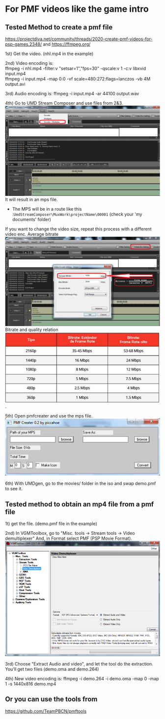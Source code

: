 # For PMF videos like the game intro

## Tested Method to create a pmf file 
https://projectdiva.net/community/threads/2020-create-pmf-videos-for-psp-games.2348/ and https://ffmpeg.org/

1st) Get the video. (nhl.mp4 in the example)

2nd) Video encoding is:\
ffmpeg -i nhl.mp4 -filter:v "setsar=1","fps=30" -qscale:v 1 -c:v libxvid input.mp4\
ffmpeg -i input.mp4 -map 0:0 -vf scale=480:272:flags=lanczos -vb 4M output.avi

3rd) Audio encoding is:
ffmpeg -i input.mp4 -ar 44100 output.wav

4th) Go to UMD Stream Composer and use files from 2&3. ![Run > Encode + Multiplex](https://github.com/Bunkai9448/NHL-07_public/blob/main/Video-pmf/UMDStreamComposer.png) It will result in an mps file.  
* The MPS will be in a route like this :`UmdStreamComposer\MuxWork\projectName\00001` (check your 'my documents' folder)

If you want to change the video size, repeat this process with a different video enc. Average bitrate ![UMD composer bitrate](https://github.com/Bunkai9448/NHL-07_public/blob/main/Video-pmf/UMDStreamComposer_Bitrate2.png) Bitrate and quality relation ![Bitrate_ImageQuality](https://github.com/Bunkai9448/NHL-07_public/blob/main/Video-pmf/Bitrate_ImageQuality.png).

5th) Open pmfcreater and use the mps file. ![pmfcreater](https://github.com/Bunkai9448/NHL-07_public/blob/main/Video-pmf/PMF%20creater.png)


6th) With UMDgen, go to the movies/ folder in the iso and swap demo.pmf to see it.

## Tested method to obtain an mp4 file from a pmf file

1t) get the file. (demo.pmf file in the example)

2nd) In VGMToolbox, go to "Misc. tools -> Stream tools -> Video demultiplexer"
And, in Format select PMF (PSP Movie Format). ![Misc. tools -> Stream tools -> Video demultiplexer](https://github.com/Bunkai9448/NHL-07_public/blob/main/Video-pmf/VGMtoolBox.png)

3rd) Choose "Extract Audio and video", and let the tool do the extraction.
You'll get two files (demo.oma and demo.264)

4th) New video encoding is:
ffmpeg -i demo.264 -i demo.oma -map 0 -map 1 -s 1440x816 demo.mp4


## Or you can use the tools from

https://github.com/TeamPBCN/pmftools

